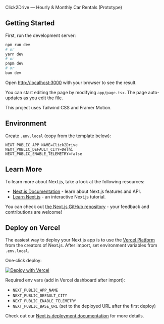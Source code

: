 Click2Drive — Hourly & Monthly Car Rentals (Prototype)

## Getting Started

First, run the development server:

```bash
npm run dev
# or
yarn dev
# or
pnpm dev
# or
bun dev
```

Open [http://localhost:3000](http://localhost:3000) with your browser to see the result.

You can start editing the page by modifying `app/page.tsx`. The page auto-updates as you edit the file.

This project uses Tailwind CSS and Framer Motion.

## Environment

Create `.env.local` (copy from the template below):

```env
NEXT_PUBLIC_APP_NAME=Click2Drive
NEXT_PUBLIC_DEFAULT_CITY=Delhi
NEXT_PUBLIC_ENABLE_TELEMETRY=false
```

## Learn More

To learn more about Next.js, take a look at the following resources:

- [Next.js Documentation](https://nextjs.org/docs) - learn about Next.js features and API.
- [Learn Next.js](https://nextjs.org/learn) - an interactive Next.js tutorial.

You can check out [the Next.js GitHub repository](https://github.com/vercel/next.js) - your feedback and contributions are welcome!

## Deploy on Vercel

The easiest way to deploy your Next.js app is to use the [Vercel Platform](https://vercel.com/new) from the creators of Next.js. After import, set environment variables from `.env.local`.

One‑click deploy:

[![Deploy with Vercel](https://vercel.com/button)](https://vercel.com/new/clone?repository-url=https%3A%2F%2Fgithub.com%2Fgourav123-cs%2Fcllick2drive.git)

Required env vars (add in Vercel dashboard after import):
- `NEXT_PUBLIC_APP_NAME`
- `NEXT_PUBLIC_DEFAULT_CITY`
- `NEXT_PUBLIC_ENABLE_TELEMETRY`
- `NEXT_PUBLIC_BASE_URL` (set to the deployed URL after the first deploy)

Check out our [Next.js deployment documentation](https://nextjs.org/docs/app/building-your-application/deploying) for more details.
